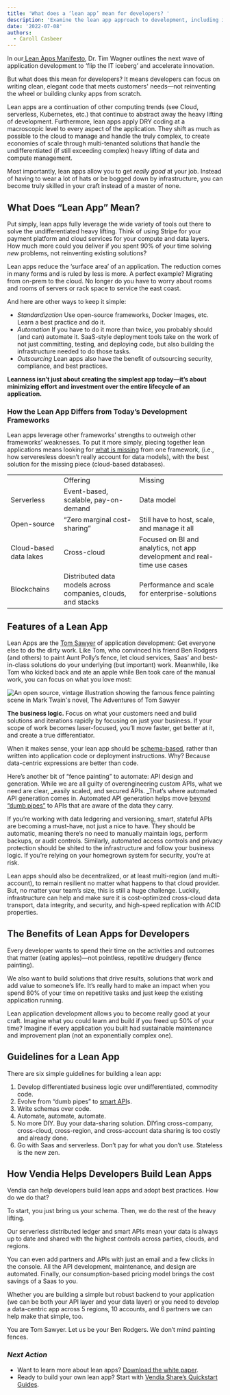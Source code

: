 ```yaml
---
title: 'What does a ‘lean app’ mean for developers? '
description: 'Examine the lean app approach to development, including its precursors, its basic rules, and how it helps developers spend more time creating amazing code.'
date: '2022-07-08'
authors:
  - Caroll Casbeer
---
```


In our[ Lean Apps Manifesto](https://www.vendia.net/blog/lean-app-part-4), Dr. Tim Wagner outlines the next wave of application development to ‘flip the IT iceberg’ and accelerate innovation. 

But what does this mean for developers? It means developers can focus on writing clean, elegant code that meets customers' needs—not reinventing the wheel or building clunky apps from scratch. 

Lean apps are a continuation of other computing trends (see Cloud, serverless, Kubernetes, etc.) that continue to abstract away the heavy lifting of development. Furthermore, lean apps apply DRY coding at a macroscopic level to every aspect of the application. They shift as much as possible to the cloud to manage and handle the truly complex, to create economies of scale through multi-tenanted solutions that handle the undifferentiated (if still exceeding complex) heavy lifting of data and compute management. 

Most importantly, lean apps allow you to get _really good_ at your job. Instead of having to wear a lot of hats or be bogged down by infrastructure, you can become truly skilled in your craft instead of a master of none.



## What Does “Lean App” Mean?

Put simply, lean apps fully leverage the wide variety of tools out there to solve the undifferentiated heavy lifting. Think of using Stripe for your payment platform and cloud services for your compute and data layers. How much more could you deliver if you spent 90% of your time solving _new_ problems, not reinventing existing solutions?

Lean apps reduce the ‘surface area’ of an application. The reduction comes in many forms and is ruled by less is more. A perfect example? Migrating from on-prem to the cloud. No longer do you have to worry about rooms and rooms of servers or rack space to service the east coast. 

And here are other ways to keep it simple:



* _Standardization_ Use open-source frameworks, Docker Images, etc. Learn a best practice and do it. 
* _Automation_ If you have to do it more than twice, you probably should (and can) automate it. SaaS-style deployment tools take on the work of not just committing, testing, and deploying code, but also building the infrastructure needed to do those tasks. 
* _Outsourcing_ Lean apps also have the benefit of outsourcing security, compliance, and best practices.

**Leanness isn’t just about creating the simplest app today—it’s about minimizing effort and investment over the entire lifecycle of an application.**


### How the Lean App Differs from Today’s Development Frameworks

Lean apps leverage other frameworks’ strengths to outweigh other frameworks’ weaknesses. To put it more simply, piecing together lean applications means looking for [what is missing](https://www.vendia.net/blog/lean-app-part-3) from one framework, (i.e., how serveresless doesn’t really account for data models), with the best solution for the missing piece (cloud-based databases). 


<table>
  <tr>
   <td>
   </td>
   <td>Offering
   </td>
   <td>Missing
   </td>
  </tr>
  <tr>
   <td>Serverless
   </td>
   <td>Event-based, scalable, pay-on-demand
   </td>
   <td>Data model
   </td>
  </tr>
  <tr>
   <td>Open-source
   </td>
   <td>“Zero marginal cost-sharing”
   </td>
   <td>Still have to host, scale, and manage it all
   </td>
  </tr>
  <tr>
   <td>Cloud-based data lakes
   </td>
   <td>Cross-cloud
   </td>
   <td>Focused on BI and analytics, not app development and real-time use cases
   </td>
  </tr>
  <tr>
   <td>Blockchains
   </td>
   <td>Distributed data models across companies, clouds, and stacks
   </td>
   <td>Performance and scale for enterprise-solutions
   </td>
  </tr>
</table>



## Features of a Lean App

Lean Apps are the [Tom Sawyer](https://medium.com/@thenthgen/the-most-important-life-lesson-from-tom-sawyer-e92f86f6afb3) of application development: Get everyone else to do the dirty work. Like Tom, who convinced his friend Ben Rodgers (and others) to paint Aunt Polly’s fence, let cloud services, Saas’ and best-in-class solutions do your underlying (but important) work. Meanwhile, like Tom who kicked back and ate an apple while Ben took care of the manual work, you can focus on what you love most: 



![An open source, vintage illustration showing the famous fence painting scene in Mark Twain's novel, The Adventures of Tom Sawyer](https://d24nhiikxn5jns.cloudfront.net/optimized/user-images.githubusercontent.com..98492452..178038441-9d19e25f-7805-4087-8f2e-cd80278cd51c.jpg)


**The business logic.** Focus on what your customers need and build solutions and iterations rapidly by focusing on just your business. If your scope of work becomes laser-focused, you’ll move faster, get better at it, and create a true differentiator.

When it makes sense, your lean app should be [schema-based](https://www.vendia.net/blog/schema-evolution), rather than written into application code or deployment instructions. Why? Because data-centric expressions are better than code. 

Here’s another bit of “fence painting” to automate: API design and generation. While we are all guilty of overengineering custom APIs, what we need are clear, _easily scaled, and secured APIs. _That’s where automated API generation comes in. Automated API generation helps move [beyond “dumb pipes”](https://www.vendia.net/blog/smart-apis) to APIs that are aware of the data they carry. 

If you’re working with data ledgering and versioning, smart, stateful APIs are becoming a must-have, not just a nice to have. They should be automatic, meaning there’s no need to manually maintain logs, perform backups, or audit controls. Similarly, automated access controls and privacy protection should be shited to the infrastructure and follow your business logic. If you’re relying on your homegrown system for security, you’re at risk. 

Lean apps should also be decentralized, or at least multi-region (and multi-account), to remain resilient no matter what happens to that cloud provider. But, no matter your team’s size, this is still a huge challenge. Luckily, infrastructure can help and make sure it is cost-optimized cross-cloud data transport, data integrity, and security, and high-speed replication with ACID properties.


## The Benefits of Lean Apps for Developers

Every developer wants to spend their time on the activities and outcomes that matter (eating apples)—not pointless, repetitive drudgery (fence painting). 

We also want to build solutions that drive results, solutions that work and add value to someone’s life. It’s really hard to make an impact when you spend 80% of your time on repetitive tasks and just keep the existing application running. 

Lean application development allows you to become really good at your craft. Imagine what you could learn and build if you freed up 50% of your time? Imagine if every application you built had sustainable maintenance and improvement plan (not an exponentially complex one).


## Guidelines for a Lean App

There are six simple guidelines for building a lean app: 

1. Develop differentiated business logic over undifferentiated, commodity code.
2. Evolve from “dumb pipes” to [smart API](https://www.vendia.net/blog/smart-apis)s.
3. Write schemas over code.
4. Automate, automate, automate.
5. No more DIY. Buy your data-sharing solution. DIYing cross-company, cross-cloud, cross-region, and cross-account data sharing is too costly and already done. 
6. Go with Saas and serverless. Don’t pay for what you don’t use. Stateless is the new zen. 


## How Vendia Helps Developers Build Lean Apps

Vendia can help developers build lean apps and adopt best practices. How do we do that?

To start, you just bring us your schema. Then, we do the rest of the heavy lifting. 

Our serverless distributed ledger and smart APIs mean your data is always up to date and shared with the highest controls across parties, clouds, and regions.

You can even add partners and APIs with just an email and a few clicks in the console. All the API development, maintenance, and design are automated. Finally, our consumption-based pricing model brings the cost savings of a Saas to you.

Whether you are building a simple but robust backend to your application (we can be both your API layer and your data layer) or you need to develop a data-centric app across 5 regions, 10 accounts, and 6 partners we can help make that simple, too. 

You are Tom Sawyer. Let us be your Ben Rodgers. We don’t mind painting fences.


### *Next Action*



* Want to learn more about lean apps? [Download the white paper](https://www.vendia.net/resources/lean-apps). 
* Ready to build your own lean app? Start with [Vendia Share’s Quickstart Guides](https://www.vendia.net/docs/share/quickstart).
